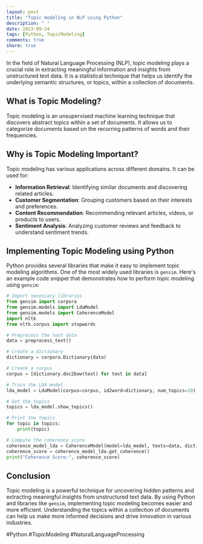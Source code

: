 ```yaml
---
layout: post
title: "Topic modeling in NLP using Python"
description: " "
date: 2023-09-24
tags: [Python, TopicModeling]
comments: true
share: true
---
```


In the field of Natural Language Processing (NLP), topic modeling plays a crucial role in extracting meaningful information and insights from unstructured text data. It is a statistical technique that helps us identify the underlying semantic structures, or topics, within a collection of documents.

## What is Topic Modeling?

Topic modeling is an unsupervised machine learning technique that discovers abstract topics within a set of documents. It allows us to categorize documents based on the recurring patterns of words and their frequencies.

## Why is Topic Modeling Important?

Topic modeling has various applications across different domains. It can be used for:

- **Information Retrieval**: Identifying similar documents and discovering related articles.
- **Customer Segmentation**: Grouping customers based on their interests and preferences.
- **Content Recommendation**: Recommending relevant articles, videos, or products to users.
- **Sentiment Analysis**: Analyzing customer reviews and feedback to understand sentiment trends.

## Implementing Topic Modeling using Python

Python provides several libraries that make it easy to implement topic modeling algorithms. One of the most widely used libraries is `gensim`. Here's an example code snippet that demonstrates how to perform topic modeling using `gensim`:

```python
# Import necessary libraries
from gensim import corpora
from gensim.models import LdaModel
from gensim.models import CoherenceModel
import nltk
from nltk.corpus import stopwords

# Preprocess the text data
data = preprocess_text()

# Create a dictionary
dictionary = corpora.Dictionary(data)

# Create a corpus
corpus = [dictionary.doc2bow(text) for text in data]

# Train the LDA model
lda_model = LdaModel(corpus=corpus, id2word=dictionary, num_topics=10)

# Get the topics
topics = lda_model.show_topics()

# Print the topics
for topic in topics:
    print(topic)

# Compute the coherence score
coherence_model_lda = CoherenceModel(model=lda_model, texts=data, dictionary=dictionary, coherence='c_v')
coherence_score = coherence_model_lda.get_coherence()
print("Coherence Score:", coherence_score)
```

## Conclusion

Topic modeling is a powerful technique for uncovering hidden patterns and extracting meaningful insights from unstructured text data. By using Python and libraries like `gensim`, implementing topic modeling becomes easier and more efficient. Understanding the topics within a collection of documents can help us make more informed decisions and drive innovation in various industries.

#Python #TopicModeling #NaturalLanguageProcessing